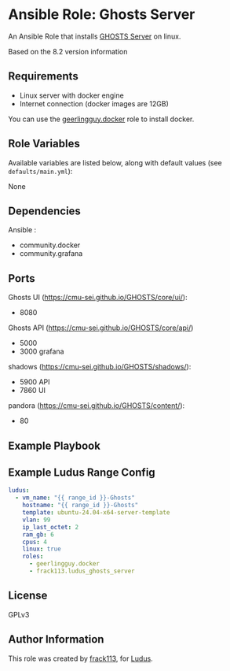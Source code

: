 # Ansible Role: Ghosts Server

An Ansible Role that installs [GHOSTS Server](https://github.com/cmu-sei/GHOSTS) on linux.

Based on the 8.2 version information

## Requirements

- Linux server with docker engine
- Internet connection (docker images are 12GB)

You can use the [geerlingguy.docker](https://galaxy.ansible.com/ui/standalone/roles/geerlingguy/docker/) role to install docker.

## Role Variables

Available variables are listed below, along with default values (see `defaults/main.yml`):

None

## Dependencies

Ansible :

- community.docker
- community.grafana

## Ports

Ghosts UI (<https://cmu-sei.github.io/GHOSTS/core/ui/>):

- 8080

Ghosts API (<https://cmu-sei.github.io/GHOSTS/core/api/>)

- 5000
- 3000 grafana

shadows (<https://cmu-sei.github.io/GHOSTS/shadows/>):

- 5900 API
- 7860 UI

pandora (<https://cmu-sei.github.io/GHOSTS/content/>):

- 80

## Example Playbook

## Example Ludus Range Config

```yaml
ludus:
  - vm_name: "{{ range_id }}-Ghosts"
    hostname: "{{ range_id }}-Ghosts"
    template: ubuntu-24.04-x64-server-template
    vlan: 99
    ip_last_octet: 2
    ram_gb: 6
    cpus: 4
    linux: true
    roles:
      - geerlingguy.docker
      - frack113.ludus_ghosts_server
```

## License

[//]: # (If you change the License type, be sure to change the actual LICENSE file as well)
GPLv3

## Author Information

This role was created by [frack113](https://github.com/frack113), for [Ludus](https://ludus.cloud/).
